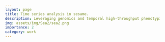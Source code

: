 ```yaml
---
layout: page
title: Time series analysis in sesame.
description: Leveraging genomics and temporal high-throughput phenotyping to enhance association mapping and yield prediction in sesame
img: assets/img/Sea2/sea2.png
importance: 2
category: work
---
```



